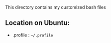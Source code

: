 This directory contains my customized bash files

## Location on Ubuntu:
- .profile    : `~/.profile`
